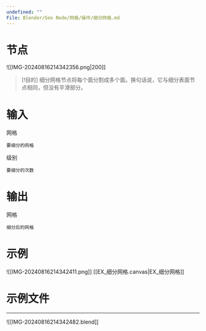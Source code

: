 ```yaml
---
undefined: ""
File: Blender/Geo Node/网格/操作/细分网格.md
---
```

# 节点
![[IMG-20240816214342356.png|200]]

>[!目的]
>细分网格节点将每个面分割成多个面。换句话说，它与细分表面节点相同，但没有平滑部分。

# 输入
网格

	要细分的网格
级别

	要细分的次数

# 输出
网格

	细分后的网格

# 示例
![[IMG-20240816214342411.png]]
[[EX_细分网格.canvas|EX_细分网格]]

# 示例文件
---
![[IMG-20240816214342482.blend]]